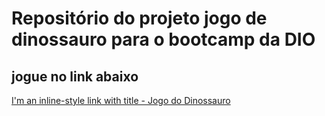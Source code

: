 # Repositório do projeto jogo de dinossauro para o bootcamp da DIO

## jogue no link abaixo

[I'm an inline-style link with title - Jogo do Dinossauro](https://www.jogos.alissonescorcio.life/DIO-jogo-dinossauro/index.html "Jogo do Dinossauro")